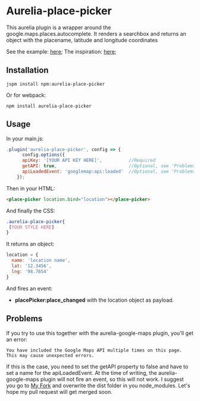 # Aurelia-place-picker

This aurelia plugin is a wrapper around the google.maps.places.autocomplete. It renders a searchbox and returns an object with the placename, latitude and longitude coordinates

See the example: [here](http://github.com/Tseberechts/aurelia-place-picker-example);
The inspiration: [here](http://blog.thecoderecipe.com/articles/aurelia/places/2015/12/06/aurelia-places-autocomplete.html);

## Installation

```shell
jspm install npm:aurelia-place-picker
```

Or for webpack:

```shell
npm install aurelia-place-picker
```


## Usage

In your main.js:

```javascript
.plugin('aurelia-place-picker', config => {
      config.options({
      apiKey: '[YOUR API KEY HERE]',          //Required
      getAPI: true,                           //Optional, see 'Problems'
      apiLoadedEvent: 'googlemap:api:loaded'  //Optional, see 'Problems'
    });
```

Then in your HTML:

```html
<place-picker location.bind="location"></place-picker>
```

And finally the CSS:

```css
.aurelia-place-picker{
 [YOUR STYLE HERE]
}
```


It returns an object: 

```javascript
location = {
  name: 'location name',
  lat: '12.3456',
  lng: '98.7654'
}
```

And fires an event:

*   **placePicker:place_changed** with the location object as payload. 

## Problems

If you try to use this together with the aurelia-google-maps plugin, you'll get an error:

```
You have included the Google Maps API multiple times on this page. This may cause unexpected errors.
```

If this is the case, you need to set the getAPI property to false and have to set a name for the apiLoadedEvent.
At the time of writing, the aurelia-google-maps plugin will not fire an event, so this will not work. 
I suggest you go to [My Fork](https://github.com/Tseberechts/aurelia-google-maps) and overwrite the dist folder in you node_modules. 
Let's hope my pull request will get merged soon.
